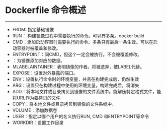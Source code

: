 # Dockerfile 命令概述
---
- FROM: 指定基础镜像
- RUN： 构建镜像过程中需要执行的命令。可以有多条。docker build
- CMD：添加启动容器时需要执行的命令。多条只有最后一条生效。可以在启动容器时被覆盖和修改。
- ENTRYPOINT：同CMD，但这个一定会被执行，不会被覆盖修改。
- ：为镜像添加对应的数据。
- MLABELAINTAINER：表明镜像的作者。将被遗弃，被LABEL代替。
- EXPOSE：设置对外暴露的端口。
- ENV：设置执行命令时的环境变量，并且在构建完成后，仍然生效
- ARG：设置只在构建过程中使用的环境变量，构建完成后，将消失
- ADD：将本地文件或目录拷贝到镜像的文件系统中。能解压特定格式文件，能将URL作为要拷贝的文件
- COPY：将本地文件或目录拷贝到镜像的文件系统中。
- VOLUME：添加数据卷
- USER：指定以哪个用户的名义执行RUN, CMD 和ENTRYPOINT等命令
- WORKDIR：设置工作目录